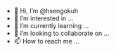 - 👋 Hi, I’m @hsengokuh
- 👀 I’m interested in ...
- 🌱 I’m currently learning ...
- 💞️ I’m looking to collaborate on ...
- 📫 How to reach me ...

<!---
hsengokuh/hsengokuh is a ✨ special ✨ repository because its `README.md` (this file) appears on your GitHub profile.
You can click the Preview link to take a look at your changes.
--->
